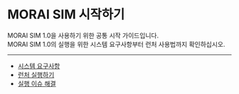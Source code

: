 # MORAI SIM 시작하기  
MORAI SIM 1.0을 사용하기 위한 공통 시작 가이드입니다. <br>
MORAI SIM 1.0의 실행을 위한 시스템 요구사항부터 런처 사용법까지 확인하십시오.

---

- [시스템 요구사항](requirements.md)
- [런처 실행하기](execution.md)
- [실행 이슈 해결](running-issue.md)
